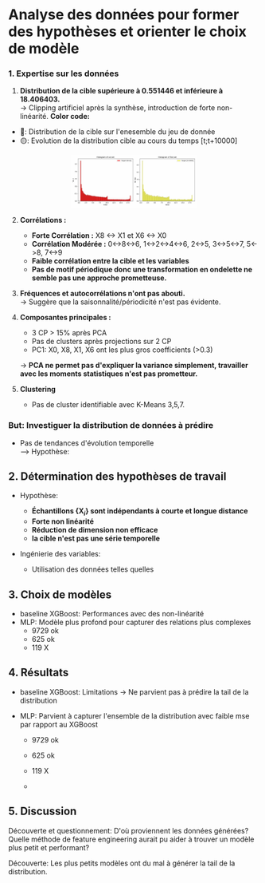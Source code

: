 # Analyse des données pour former des hypothèses et orienter le choix de modèle

### 1. Expertise sur les données 

1. **Distribution de la cible supérieure à 0.551446 et inférieure à 18.406403.**  
   -> Clipping artificiel après la synthèse, introduction de forte non-linéarité.
**Color code:**
- 🔴: Distribution de la cible sur l'enesemble du jeu de donnée
- 🟡: Evolution de la distribution cible au cours du temps [t;t+10000]


<div align="center">
  <img src="https://github.com/bossardl/CmapRegression/blob/master/histogram_evolution.gif" alt="Evolution temporelle de la distribution" style="width: 50%; max-width: 300px;" />
</div>


2. **Corrélations :**  
   - **Forte Corrélation :** X8 <-> X1 et X6 <-> X0  
   - **Corrélation Modérée :** 0<->8<->6, 1<->2<->4<->6, 2<->5, 3<->5<->7, 5<->8, 7<->9  
   - **Faible corrélation entre la cible et les variables**
   - **Pas de motif périodique donc une transformation en ondelette ne semble pas une approche prometteuse.**

3. **Fréquences et autocorrélations n'ont pas abouti.**  
   -> Suggère que la saisonnalité/périodicité n'est pas évidente.

4. **Composantes principales :**  
   - 3 CP > 15% après PCA  
   - Pas de clusters après projections sur 2 CP  
   - PC1: X0, X8, X1, X6 ont les plus gros coefficients (>0.3)
     
   -> **PCA ne permet pas d'expliquer la variance simplement, travailler avec les moments statistiques n'est pas prometteur.**

5. **Clustering**
   - Pas de cluster identifiable avec K-Means 3,5,7.

     
### But: Investiguer la distribution de données à prédire

* Pas de tendances d'évolution temporelle  
  --> Hypothèse: 

## 2. Détermination des hypothèses de travail
- Hypothèse:  
  - **Échantillons {$\mathbf{X}_i$} sont indépendants à courte et longue distance**  
  - **Forte non linéarité**
  - **Réduction de dimension non efficace**
  - **la cible n'est pas une série temporelle**

- Ingénierie des variables:
  - Utilisation des données telles quelles

    
## 3. Choix de modèles

* baseline XGBoost: Performances avec des non-linéarité
* MLP: Modèle plus profond pour capturer des relations plus complexes
    - 9729  ok
    - 625  ok
    - 119  X
 
## 4. Résultats
* baseline XGBoost: Limitations
-> Ne parvient pas à prédire la tail de la distribution

* MLP: Parvient à capturer l'ensemble de la distribution avec faible mse par rapport au XGBoost
    - 9729  ok
    - 625  ok
    - 119  X
 
    - 
## 5. Discussion
Découverte et questionnement:
D'où proviennent les données générées?
Quelle méthode de feature engineering aurait pu aider à trouver un modèle plus petit et performant?

Découverte:
Les plus petits modèles ont du mal à générer la tail de la distribution. 
